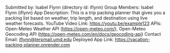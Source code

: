 Submitted by: Isabel Flynn (directory id: iflynn)
Group Members: Isabel Flynn (iflynn)
App Description: This is a trip packing planner that gives you a packing list based on weather, trip length, and destination using live weather forecasts.
YouTube Video Link: https://youtu.be/example123
APIs: Open-Meteo Weather API (https://open-meteo.com/), Open-Meteo Geocoding API (https://open-meteo.com/en/docs/geocoding-api)
Contact Email: iflynn@terpmail.umd.edu
Deployed App Link: https://vacation-packing-planner.onrender.com